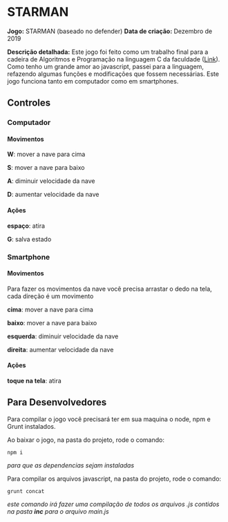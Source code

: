 # STARMAN

__Jogo:__ STARMAN (baseado no defender)
__Data de criação:__ Dezembro de 2019

__Descrição detalhada:__
Este jogo foi feito como um trabalho final para a cadeira de Algoritmos e Programação na linguagem C da faculdade ([Link](https://github.com/mthcsta/starman)). Como tenho um grande amor ao javascript, passei para a linguagem, refazendo algumas funções e modificações que fossem necessárias. 
Este jogo funciona tanto em computador como em smartphones.

## Controles
### Computador
#### Movimentos
__W__: mover a nave para cima

__S__: mover a nave para baixo

__A__: diminuir velocidade da nave

__D__: aumentar velocidade da nave

#### Ações
__espaço__: atira 

__G__: salva estado




### Smartphone

#### Movimentos
Para fazer os movimentos da nave você precisa arrastar o dedo na tela, cada direção é um movimento

__cima__: mover a nave para cima

__baixo__: mover a nave para baixo

__esquerda__: diminuir velocidade da nave

__direita__: aumentar velocidade da nave

#### Ações
__toque na tela__: atira




## Para Desenvolvedores
Para compilar o jogo você precisará ter em sua maquina o node, npm e Grunt instalados.

Ao baixar o jogo, na pasta do projeto, rode o comando:

``npm i``

_para que as dependencias sejam instaladas_



Para compilar os arquivos javascript, na pasta do projeto, rode o comando:


``grunt concat``

_este comando irá fazer uma compilação de todos os arquivos .js contidos na pasta __inc__ para o arquivo main.js_

